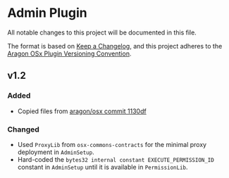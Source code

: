 # Admin Plugin

All notable changes to this project will be documented in this file.

The format is based on [Keep a Changelog](https://keepachangelog.com/en/1.0.0/),
and this project adheres to the [Aragon OSx Plugin Versioning Convention](https://devs.aragon.org/docs/osx/how-to-guides/plugin-development/publication/versioning).

## v1.2

### Added

- Copied files from [aragon/osx commit 1130df](https://github.com/aragon/osx/commit/1130dfce94fd294c4341e91a8f3faccc54cf43b7)

### Changed

- Used `ProxyLib` from `osx-commons-contracts` for the minimal proxy deployment in `AdminSetup`.
- Hard-coded the `bytes32 internal constant EXECUTE_PERMISSION_ID` constant in `AdminSetup` until it is available in `PermissionLib`.

